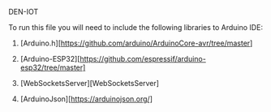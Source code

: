 D E N - I O T

To run this file you will need to include the following libraries to Arduino IDE:

1. [Arduino.h][https://github.com/arduino/ArduinoCore-avr/tree/master]

2. [Arduino-ESP32][https://github.com/espressif/arduino-esp32/tree/master]
  
3. [WebSocketsServer][WebSocketsServer]
  
4. [ArduinoJson][https://arduinojson.org/]  
 
 
